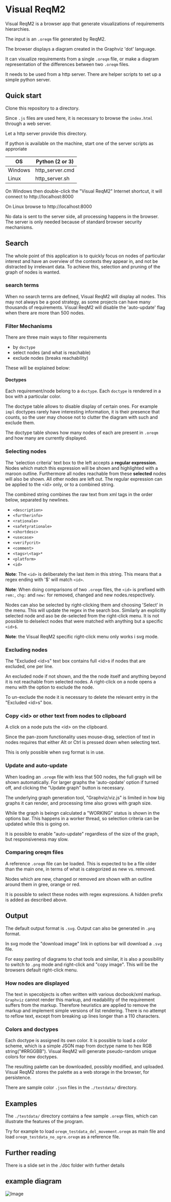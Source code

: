 # Visual ReqM2

Visual ReqM2 is a browser app that generate visualizations of requirements hierarchies.

The input is an `.oreqm` file generated by ReqM2.

The browser displays a diagram created in the Graphviz 'dot' language.

It can visualize requirements from a single `.oreqm` file, or make a diagram representation of the differences between two `.oreqm` files.

It needs to be used from a http server. There are helper scripts to set up a simple python server.

## Quick start

Clone this repository to a directory.

Since `.js` files are used here, it is necessary to browse the `index.html` through a web server.

Let a http server provide this directory.

If python is available on the machine, start one of the server scripts as approriate

| OS      | Python (2 or 3)  |
|---------|------------------|
| Windows | http_server.cmd  |
| Linux   | http_server.sh   |

On Windows then double-click the "Visual ReqM2" Internet shortcut, it will connect to http://localhost:8000

On Linux browse to http://localhost:8000

No data is sent to the server side, all processing happens in the browser. The server is only needed because of
standard browser security mechanisms.

## Search

The whole point of this application is to quickly focus on nodes of particular interest and have an overview
of the contexts they appear in, and not be distracted by irrelevant data. To achieve this, selection and pruning of
the graph of nodes is wanted.

### search terms

When no search terms are defined, Visual ReqM2 will display all nodes. This may not always be a good strategy, as
some projects can have many thousands of requirements.
Visual ReqM2 will disable the 'auto-update' flag when there are more than 500 nodes.

### Filter Mechanisms

There are three main ways to filter requirements

* by `doctype`
* select nodes (and what is reachable)
* exclude nodes (breaks reachability)

These will be explained below:

#### Doctypes

Each requirement/node belong to a `doctype`. Each `doctype` is rendered in a box with a particular color.

The doctype table allows to disable display of certain ones. For example `impl` doctypes rarely have interesting information,
it is their presence that counts, so the user may choose not to clutter the diagram with such and exclude them.

The doctype table shows how many nodes of each are present in `.oreqm` and how many are currently displayed.

### Selecting nodes

The 'selection criteria' text box to the left accepts a **regular expression**. Nodes which match this expression will be shown and highlighted with a maroon outline. Furthermore all nodes reachable from these **selected** nodes will also be shown. All other nodes are left out.
The regular expression can be applied to the \<id> only, or to a combined string.

The combined string combines the raw text from xml tags in the order below, separated by newlines.

* `<description>`
* `<furtherinfo>`
* `<rationale>`
* `<safetyrationale>`
* `<shortdesc>`
* `<usecase>`
* `<verifycrit>`
* `<comment>`
* `<tags>\<tag>*`
* `<platform>`
* `<id>`

**Note**: The `<id>` is deliberately the last item in this string. This means that a regex ending with '$' will match `<id>`.

**Note**: When doing comparisons of two `.oreqm` files, the `<id>` is prefixed with `rem:`, `chg:` and `new:` for removed, changed and new nodes.respectively.

Nodes can also be selected by right-clicking them and choosing 'Select' in the menu. This will update the regex in the search box.
Similarly an explicitly selected node and aso be de-selected from the right-click menu.
It is not possible to delselect nodes that were matched with anything but a specific `<id>$`.

**Note**: the Visual ReqM2 specific right-click menu only works i svg mode.

### Excluding nodes

The "Excluded \<id>s" text box contains full \<id>s if nodes that are excluded, one per line.

An excluded node if not shown, and the the node itself and anything beyond it is not reachable from selected nodes.
A right-click on a node opens a menu with the option to exclude the node.

To un-exclude the node it is necessary to delete the relevant entry in the "Excluded \<id>s" box.

### Copy \<id> or other text from nodes to clipboard

A click on a node puts the \<id> on the clipboard.

Since the pan-zoom functionality uses mouse-drag, selection of text in nodes requires that either Alt or Ctrl is pressed down
when selecting text.

This is only possible when svg format is in use.

### Update and auto-update

When loading an `.oreqm` file with less that 500 nodes, the full graph will be shown automatically. For larger graphs the 'auto-opdate' option
if turned off, and clicking the "Update graph" button is necessary.

The underlying graph generation tool, "Graphviz/viz.js" is limited in how big graphs it can render, and processing time also grows with graph size.

While the graph is beingn calculated a "WORKING" status is shown in the options bar. This happens in a worker thread, so selection criteria
can be updated while this is going on.

It is possible to enable "auto-update" regardless of the size of the graph, but responsiveness may slow.

### Comparing oreqm files

A reference `.oreqm` file can be loaded. This is expected to be a file older than the main one, in terms of what is categorized as new vs. removed.

Nodes which are new, changed or removed are shown with an outline around them in gree, orange or red.

It is possible to select these nodes with regex expressions. A hidden prefix is added as described above.

## Output

The default output format is `.svg`. Output can also be generated in `.png` format.

In svg mode the "download image" link in options bar will download a `.svg` file.

For easy pasting of diagrams to chat tools and similar, it is also a possibility to switch to `.png` mode and right-click and "copy image".
This will be the browsers default right-click menu.

### How nodes are displayed

The text in specobjects is often written with various docbook/xml markup. `Graphviz` cannot render this markup, and readability
of the requirement suffers from the markup. Therefore heuristics are applied to remove the markup and implement simple versions of
list rendering. There is no attempt to reflow text, except from breaking up lines longer than a 110 characters.

### Colors and doctypes

Each doctype is assigned its own color. It is possible to load a color scheme, which is a simple JSON map from doctype name to hex RGB string("#RRGGBB").
Visual ReqM2 will generate pseudo-random unique colors for new doctypes.

The resulting palette can be downloaded, possibly modified, and uploaded. Visual ReqM2 stores the palette as a web storage in the browser, for persistence.

There are sample color `.json` files in the `./testdata/` directory.

## Examples

The `./testdata/` directory contains a few sample `.oreqm` files, which can illustrate the features of the program.

Try for example to load `oreqm_testdata_del_movement.oreqm` as main file and load `oreqm_testdata_no_ogre.oreqm` as a reference file.


## Further reading

There is a slide set in the ./doc folder with further details

## example diagram

![Image](doc/visual-reqm2-screenshot.png "screenshot")

